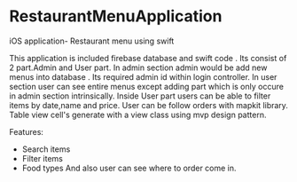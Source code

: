 # RestaurantMenuApplication

iOS application- Restaurant menu  using swift

 This application is included firebase database and swift code . Its consist of 2 part.Admin and User part. 
 In admin section admin would be add new menus into database . Its required admin id within login controller.
 In user section user can  see entire menus except adding part which is only occure in admin section intrinsically.
 Inside User part users can be able to filter items by date,name and price. 
 User can be follow orders with mapkit library.
 Table view  cell's generate with a view class using mvp design pattern.
 
 Features:
 
 + Search items
 + Filter items
 + Food types 
 And also  user can see where to order come in.
